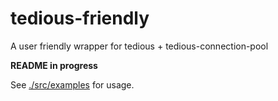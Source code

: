 # tedious-friendly

A user friendly wrapper for tedious + tedious-connection-pool

**README in progress**

See [./src/examples](./src/examples) for usage.
